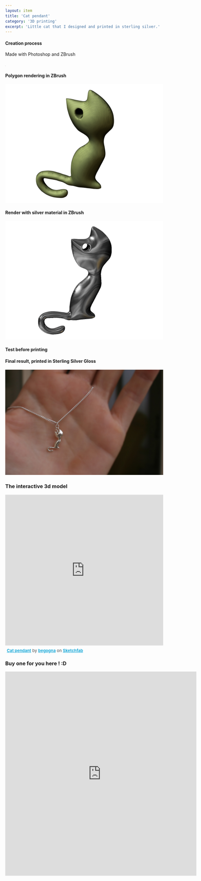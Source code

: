 ```yaml
---
layout: item
title: 'Cat pendant'
category: '3D printing'
excerpt: 'Little cat that I designed and printed in sterling silver.'
---
```



<h4>
       Creation process
 </h4>


 <p>
Made with Photoshop and ZBrush
 </p>

<div class="image fit-orig">
<img src="/images/fulls/3D_printing/cat_pendant/chat_original_image.PNG "  width="0.5em"></div>
<h4>
       Polygon rendering in ZBrush
 </h4>

<div class="image fit">
<img src="/images/fulls/3D_printing/cat_pendant/chat_render_poly_trans.png "></div>

<h4>
       Render with silver material in ZBrush
 </h4>
<div class="image fit">
<img src="/images/fulls/3D_printing/cat_pendant/chat_render_trans.png "></div>
<h4>
       Test before printing
 </h4>

<h4>
       Final result, printed in Sterling Silver Gloss
 </h4>
<div class="image fit">
<img src="/images/fulls/3D_printing/cat_pendant/cat1_blury_small.jpg "></div>
 
  

<h3>
       The interactive 3d model
 </h3>
            
 

<iframe width="100%" height="480" src="https://sketchfab.com/models/5016c0e513814a8ab9e7fc60e42073af/embed" frameborder="0" allowfullscreen mozallowfullscreen="true" webkitallowfullscreen="true" onmousewheel=""></iframe><p style="font-size: 13px; font-weight: normal; margin: 5px; color: #4A4A4A;">
    <a href="https://sketchfab.com/models/5016c0e513814a8ab9e7fc60e42073af?utm_medium=embed&utm_source=website&utm_campain=share-popup" target="_blank" style="font-weight: bold; color: #1CAAD9;">Cat pendant</a>
    by <a href="https://sketchfab.com/begogna?utm_medium=embed&utm_source=website&utm_campain=share-popup" target="_blank" style="font-weight: bold; color: #1CAAD9;">begogna</a>
    on <a href="https://sketchfab.com?utm_medium=embed&utm_source=website&utm_campain=share-popup" target="_blank" style="font-weight: bold; color: #1CAAD9;">Sketchfab</a>
</p> 






<h3>Buy one for you here ! :D</h3>
<iframe width="610" height="650" frameborder="0" allowfullscreen allowtransparency src="https://i.materialise.com/shop/item/cat-pendant-printed-in-silver/embed"></iframe>

